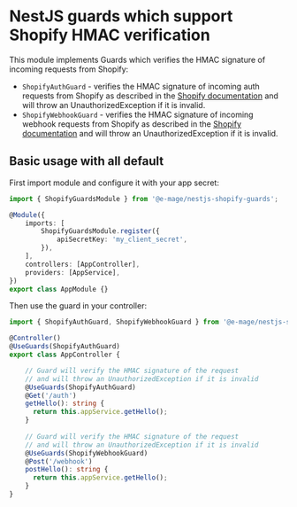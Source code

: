 # NestJS guards which support Shopify HMAC verification

This module implements Guards which verifies the HMAC signature of incoming requests from Shopify: 
* `ShopifyAuthGuard` - verifies the HMAC signature of incoming auth requests from Shopify as described in the [Shopify documentation](https://shopify.dev/apps/auth/oauth/getting-started#step-2-verify-the-installation-request) and will throw an UnauthorizedException if it is invalid.
* `ShopifyWebhookGuard` - verifies the HMAC signature of incoming webhook requests from Shopify as described in the [Shopify documentation](https://shopify.dev/apps/webhooks/getting-started#verify-webhook) and will throw an UnauthorizedException if it is invalid.

## Basic usage with all default

First import module and configure it with your app secret:
```typescript
import { ShopifyGuardsModule } from '@e-mage/nestjs-shopify-guards';

@Module({
    imports: [
        ShopifyGuardsModule.register({
            apiSecretKey: 'my_client_secret',
        }),
    ],
    controllers: [AppController],
    providers: [AppService],
})
export class AppModule {}
```

Then use the guard in your controller:
```typescript
import { ShopifyAuthGuard, ShopifyWebhookGuard } from '@e-mage/nestjs-shopify-guards';

@Controller()
@UseGuards(ShopifyAuthGuard)
export class AppController {

    // Guard will verify the HMAC signature of the request
    // and will throw an UnauthorizedException if it is invalid
    @UseGuards(ShopifyAuthGuard)
    @Get('/auth')
    getHello(): string {
      return this.appService.getHello();
    }
    
    // Guard will verify the HMAC signature of the request
    // and will throw an UnauthorizedException if it is invalid
    @UseGuards(ShopifyWebhookGuard)
    @Post('/webhook')
    postHello(): string {
      return this.appService.getHello();
    }
}
```
